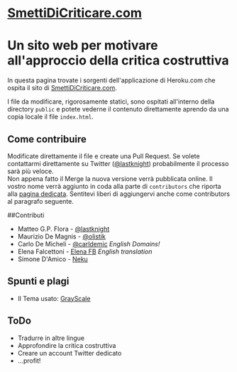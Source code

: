 [SmettiDiCriticare.com](http://www.SmettiDiCriticare.com)
=================

# Un sito web per motivare all'approccio della critica costruttiva

In questa pagina trovate i sorgenti dell'applicazione di Heroku.com che ospita il sito di [SmettiDiCriticare.com](http://www.SmettiDiCriticare.com).  

I file da modificare, rigorosamente statici, sono ospitati all'interno della directory `public` e potete vederne il contenuto direttamente aprendo da una copia locale il file `index.html`.

## Come contribuire

Modificate direttamente il file e create una Pull Request. Se volete contattarmi direttamente su Twitter ([@lastknight](http://twitter.com/lastknight)) probabilmente il processo sarà più veloce.  
Non appena fatto il Merge la nuova versione verrà pubblicata online. Il vostro nome verrà aggiunto in coda alla parte di `contributors` che riporta alla [pagina dedicata](https://github.com/lastknight/smettidicriticare/graphs/contributors). Sentitevi liberi di aggiungervi anche come contributors al paragrafo seguente.  

##Contributi

* Matteo G.P. Flora - [@lastknight](http://twitter.com/lastknight)
* Maurizio De Magnis - [@olistik](http://twitter.com/olistik)
* Carlo De Micheli - [@carldemic](http://twitter.com/carldemic) *English Domains!*  
* Elena Falcettoni - [Elena FB](https://www.facebook.com/efalcettoni?fref=ufi) *English translation*
* Simone D'Amico - [Neku](https://github.com/Neku)

## Spunti e plagi

* Il Tema usato: [GrayScale](http://startbootstrap.com/template-overviews/grayscale/)

## ToDo

* Tradurre in altre lingue
* Approfondire la critica costruttiva
* Creare un account Twitter dedicato
* ...profit!


